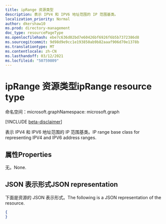 ```yaml
---
title: ipRange 资源类型
description: 表示 IPV4 和 IPV6 地址范围的 IP 范围基类。
localization_priority: Normal
author: dkershaw10
ms.prod: directory-management
doc_type: resourcePageType
ms.openlocfilehash: ebe7c636d02bd7e60426bf6926f6b5b7372386d8
ms.sourcegitcommit: 9d98d9e9cc1e193850ab9b82aaaf906d70e1378b
ms.translationtype: MT
ms.contentlocale: zh-CN
ms.lasthandoff: 03/12/2021
ms.locfileid: "50759809"
---
```

# <a name="iprange-resource-type"></a><span data-ttu-id="dc03c-103">ipRange 资源类型</span><span class="sxs-lookup"><span data-stu-id="dc03c-103">ipRange resource type</span></span>

<span data-ttu-id="dc03c-104">命名空间：microsoft.graph</span><span class="sxs-lookup"><span data-stu-id="dc03c-104">Namespace: microsoft.graph</span></span>

[!INCLUDE [beta-disclaimer](../../includes/beta-disclaimer.md)]

<span data-ttu-id="dc03c-105">表示 IPV4 和 IPV6 地址范围的 IP 范围基类。</span><span class="sxs-lookup"><span data-stu-id="dc03c-105">IP range base class for representing IPV4 and IPV6 address ranges.</span></span>

## <a name="properties"></a><span data-ttu-id="dc03c-106">属性</span><span class="sxs-lookup"><span data-stu-id="dc03c-106">Properties</span></span>

<span data-ttu-id="dc03c-107">无。</span><span class="sxs-lookup"><span data-stu-id="dc03c-107">None.</span></span>

## <a name="json-representation"></a><span data-ttu-id="dc03c-108">JSON 表示形式</span><span class="sxs-lookup"><span data-stu-id="dc03c-108">JSON representation</span></span>

<span data-ttu-id="dc03c-109">下面是资源的 JSON 表示形式。</span><span class="sxs-lookup"><span data-stu-id="dc03c-109">The following is a JSON representation of the resource.</span></span>

<!-- {
  "blockType": "resource",
  "optionalProperties": [

  ],
  "@odata.type": "microsoft.graph.ipRange"
}-->

```json
{
}
```

<!-- uuid: 16cd6b66-4b1a-43a1-adaf-3a886856ed98
2019-02-04 14:57:30 UTC -->
<!-- {
  "type": "#page.annotation",
  "description": "ipRange resource",
  "keywords": "",
  "section": "documentation",
  "tocPath": ""
}-->


